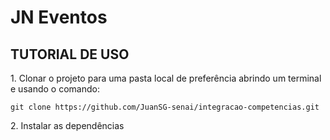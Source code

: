 <h1>JN Eventos</h1>

<section>
  <H1>TUTORIAL DE USO</H1>
  <div>
  <p>1. Clonar o projeto para uma pasta local de preferência abrindo um terminal e usando o comando:</p
  
  ```git clone https://github.com/JuanSG-senai/integracao-competencias.git```
  </div>

  <div>
  <p>2. Instalar as dependências</p>
  </div>
</section>
